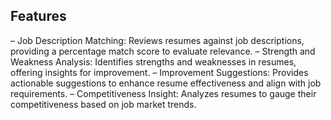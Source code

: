 ## Features

– Job Description Matching: Reviews resumes against job descriptions, providing a percentage match score to evaluate relevance.
– Strength and Weakness Analysis: Identifies strengths and weaknesses in resumes, offering insights for improvement.
– Improvement Suggestions: Provides actionable suggestions to enhance resume effectiveness and align with job requirements.
– Competitiveness Insight: Analyzes resumes to gauge their competitiveness based on job market trends.
